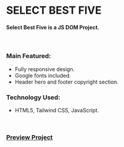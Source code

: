 # SELECT BEST FIVE
#### Select Best Five is a JS DOM Project.

<br />

### Main Featured:
* Fully responsive design.
* Google fonts included.
* Header hero and footer copyright section.

### Technology Used:
* HTML5, Tailwind CSS, JavaScript.

<br />

### [Preview Project](https://select-best-five-js-dom.netlify.app/)
